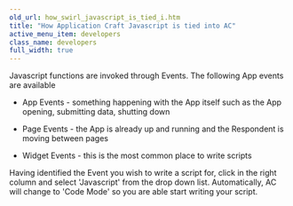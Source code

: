 ```yaml
---
old_url: how_swirl_javascript_is_tied_i.htm
title: "How Application Craft Javascript is tied into AC"
active_menu_item: developers
class_name: developers
full_width: true
---
```



Javascript functions are invoked through Events. The following App events are available

 - App Events - something happening with the App itself such as the App opening, submitting data, shutting down

 - Page Events - the App is already up and running and the Respondent is moving between pages

 - Widget Events - this is the most common place to write scripts

Having identified the Event you wish to write a script for, click in the right column and select 'Javascript' from the drop down list. Automatically, AC will change to 'Code Mode' so you are able start writing your script.

